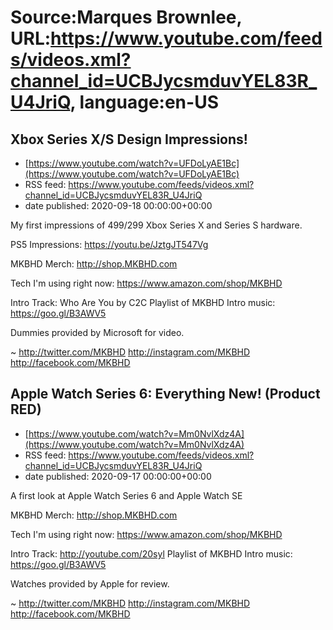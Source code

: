 # Source:Marques Brownlee, URL:https://www.youtube.com/feeds/videos.xml?channel_id=UCBJycsmduvYEL83R_U4JriQ, language:en-US

## Xbox Series X/S Design Impressions!
 - [https://www.youtube.com/watch?v=UFDoLyAE1Bc](https://www.youtube.com/watch?v=UFDoLyAE1Bc)
 - RSS feed: https://www.youtube.com/feeds/videos.xml?channel_id=UCBJycsmduvYEL83R_U4JriQ
 - date published: 2020-09-18 00:00:00+00:00

My first impressions of $499/$299 Xbox Series X and Series S hardware.

PS5 Impressions: https://youtu.be/JztgJT547Vg

MKBHD Merch: http://shop.MKBHD.com

Tech I'm using right now: https://www.amazon.com/shop/MKBHD

Intro Track: Who Are You by C2C
Playlist of MKBHD Intro music: https://goo.gl/B3AWV5

Dummies provided by Microsoft for video.

~
http://twitter.com/MKBHD
http://instagram.com/MKBHD
http://facebook.com/MKBHD

## Apple Watch Series 6: Everything New! (Product RED)
 - [https://www.youtube.com/watch?v=Mm0NvlXdz4A](https://www.youtube.com/watch?v=Mm0NvlXdz4A)
 - RSS feed: https://www.youtube.com/feeds/videos.xml?channel_id=UCBJycsmduvYEL83R_U4JriQ
 - date published: 2020-09-17 00:00:00+00:00

A first look at Apple Watch Series 6 and Apple Watch SE

MKBHD Merch: http://shop.MKBHD.com

Tech I'm using right now: https://www.amazon.com/shop/MKBHD

Intro Track: http://youtube.com/20syl
Playlist of MKBHD Intro music: https://goo.gl/B3AWV5

Watches provided by Apple for review.

~
http://twitter.com/MKBHD
http://instagram.com/MKBHD
http://facebook.com/MKBHD

